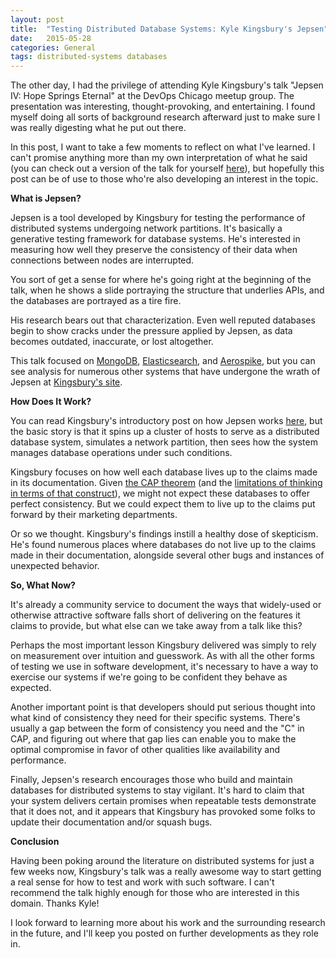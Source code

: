 ```yaml
---
layout: post
title:  "Testing Distributed Database Systems: Kyle Kingsbury's Jepsen"
date:   2015-05-28
categories: General
tags: distributed-systems databases
--- 
```


The other day, I had the privilege of attending Kyle Kingsbury's talk "Jepsen IV: Hope Springs Eternal" at the DevOps Chicago meetup group. The presentation was interesting, thought-provoking, and entertaining. I found myself doing all sorts of background research afterward just to make sure I was really digesting what he put out there.

In this post, I want to take a few moments to reflect on what I've learned. I can't promise anything more than my own interpretation of what he said (you can check out a version of the talk for yourself [here][jepsen_talk]), but hopefully this post can be of use to those who're also developing an interest in the topic. 

**What is Jepsen?**

Jepsen is a tool developed by Kingsbury for testing the performance of distributed systems undergoing network partitions. It's basically a generative testing framework for database systems. He's interested in measuring how well they preserve the consistency of their data when connections between nodes are interrupted.  

You sort of get a sense for where he's going right at the beginning of the talk, when he shows a slide portraying the structure that underlies APIs, and the databases are portrayed as a tire fire.

His research bears out that characterization. Even well reputed databases begin to show cracks under the pressure applied by Jepsen, as data becomes outdated, inaccurate, or lost altogether. 

This talk focused on [MongoDB][mongo], [Elasticsearch][elastic], and [Aerospike][aero], but you can see analysis for numerous other systems that have undergone the wrath of Jepsen at [Kingsbury's site][jepsen_blog].

**How Does It Work?**

You can read Kingsbury's introductory post on how Jepsen works [here][jepsen_intro], but the basic story is that it spins up a cluster of hosts to serve as a distributed database system, simulates a network partition, then sees how the system manages database operations under such conditions.

Kingsbury focuses on how well each database lives up to the claims made in its documentation. Given [the CAP theorem][cap] (and the [limitations of thinking in terms of that construct][cap_limits]), we might not expect these databases to offer perfect consistency. But we could expect them to live up to the claims put forward by their marketing departments.

Or so we thought. Kingsbury's findings instill a healthy dose of skepticism. He's found numerous places where databases do not live up to the claims made in their documentation, alongside several other bugs and instances of unexpected behavior. 

**So, What Now?**

It's already a community service to document the ways that widely-used or otherwise attractive software falls short of delivering on the features it claims to provide, but what else can we take away from a talk like this?

Perhaps the most important lesson Kingsbury delivered was simply to rely on measurement over intuition and guesswork. As with all the other forms of testing we use in software development, it's necessary to have a way to exercise our systems if we're going to be confident they behave as expected.

Another important point is that developers should put serious thought into what kind of consistency they need for their specific systems. There's usually a gap between the form of consistency you need and the "C" in CAP, and figuring out where that gap lies can enable you to make the optimal compromise in favor of other qualities like availability and performance.

Finally, Jepsen's research encourages those who build and maintain databases for distributed systems to stay vigilant. It's hard to claim that your system delivers certain promises when repeatable tests demonstrate that it does not, and it appears that Kingsbury has provoked some folks to update their documentation and/or squash bugs.

**Conclusion**

Having been poking around the literature on distributed systems for just a few weeks now, Kingsbury's talk was a really awesome way to start getting a real sense for how to test and work with such software. I can't recommend the talk highly enough for those who are interested in this domain. Thanks Kyle!

I look forward to learning more about his work and the surrounding research in the future, and I'll keep you posted on further developments as they role in.

[jepsen_talk]: http://www.ustream.tv/recorded/61443262
[mongo]: https://www.mongodb.org/
[elastic]: https://www.elastic.co/products/elasticsearch
[aero]: http://www.aerospike.com/
[jepsen_blog]: https://aphyr.com/tags/jepsen
[jepsen_intro]: https://aphyr.com/posts/281-call-me-maybe-carly-rae-jepsen-and-the-perils-of-network-partitions
[cap]: http://en.wikipedia.org/wiki/CAP_theorem
[cap_limits]: https://martin.kleppmann.com/2015/05/11/please-stop-calling-databases-cp-or-ap.html